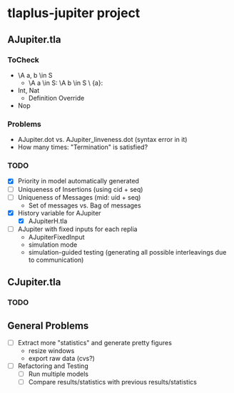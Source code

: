# tlaplus-jupiter project

## AJupiter.tla

### ToCheck
- \A a, b \in S
  - \A a \in S: \A b \in S \ {a}:
- Int, Nat
  - Definition Override
- Nop

### Problems
- AJupiter.dot vs. AJupiter_linveness.dot (syntax error in it)
- How many times: "Termination" is satisfied?

### TODO
- [x] Priority in model automatically generated 
- [ ] Uniqueness of Insertions (using cid + seq)
- [ ] Uniqueness of Messages (mid: uid + seq)
  - Set of messages vs. Bag of messages
- [x] History variable for AJupiter
  - [x] AJupiterH.tla
- [ ] AJupiter with fixed inputs for each replia
  - AJupiterFixedInput
  - simulation mode
  - simulation-guided testing (generating all possible interleavings due to communication)

## CJupiter.tla

### TODO


## General Problems

- [ ] Extract more "statistics" and generate pretty figures
  - resize windows
  - export raw data (cvs?)
- [ ] Refactoring and Testing
  - [ ] Run multiple models
  - [ ] Compare results/statistics with previous results/statistics
